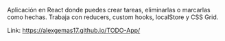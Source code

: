 Aplicación en React donde puedes crear tareas, eliminarlas o marcarlas como hechas. Trabaja con reducers, custom hooks, localStore y CSS Grid.

Link: https://alexgemas17.github.io/TODO-App/
